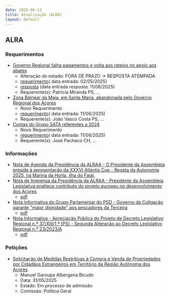 ```yaml
---
date: 2025-06-12
title: Atualização (ALRA)
layout: default
---
```

## ALRA

### Requerimentos

* [Governo Regional falha pagamentos e volta aos rateios no apoio aos abates](http://base.alra.pt:82/4DACTION/w_pesquisa_registo/4/8816)
  * Alteração do estado: FORA DE PRAZO → RESPOSTA ATEMPADA
  * [requerimento](http://base.alra.pt:82/Doc_Req/XIIIreque343.pdf)( data entrada: 02/05/2025)
  * [resposta](http://base.alra.pt:82/Doc_Req/XIIIrequeresp343.pdf) (data entrada resposta: 11/06/2025)
  * Requerente(s): Patrícia Miranda PS, ...
* [Zona Balnear da Maia, em Santa Maria, abandonada pelo Governo Regional dos Açores](http://base.alra.pt:82/4DACTION/w_pesquisa_registo/4/8850)
  * Novo Requerimento
  * [requerimento](http://base.alra.pt:82/Doc_Req/XIIIreque360.pdf)( data entrada: 11/06/2025)
  * Requerente(s): João Vasco Costa PS, ...
* [Contas do Grupo SATA referentes a 2024](http://base.alra.pt:82/4DACTION/w_pesquisa_registo/4/8851)
  * Novo Requerimento
  * [requerimento](http://base.alra.pt:82/Doc_Req/XIIIreque361.pdf)( data entrada: 11/06/2025)
  * Requerente(s): José Pacheco CH, ...

### Informações

* [Nota de Agenda da Presidência da ALRAA - O Presidente da Assembleia preside à apresentação da XXXVI Atlantis Cup - Regata da Autonomia 2025, na Marina da Horta, ilha do Faial.](http://base.alra.pt:82/4DACTION/w_pesquisa_registo/8/21769)
* [Nota de Imprensa da Presidência da ALRAA - Presidente da Assembleia Legislativa enaltece contributo do projeto europeu no desenvolvimento dos Açores](http://base.alra.pt:82/4DACTION/w_pesquisa_registo/8/21770)
  * [pdf](http://base.alra.pt:82/Doc_Noticias/NI21770.pdf)
* [Nota Informativa do Grupo Parlamentar do PSD - Governo da Coligação garante "maior dignidade" aos pescadores da Terceira](http://base.alra.pt:82/4DACTION/w_pesquisa_registo/8/21771)
  * [pdf](http://base.alra.pt:82/Doc_Noticias/NI21771.pdf)
* [Nota Informativa - Apreciação Pública do Projeto de Decreto Legislativo Regional n.º 37/XIII/1.ª (PS) - Segunda Alteração ao Decreto Legislativo Regional n.º 23/2023/A](http://base.alra.pt:82/4DACTION/w_pesquisa_registo/8/21772)
  * [pdf](http://base.alra.pt:82/Doc_Noticias/NI21772.pdf)

### Petições

* [Solicitação de Medidas Restritivas à Compra e Venda de Propriedades por Cidadãos Estrangeiros em Território da Região Autónoma dos Açores](http://base.alra.pt:82/4DACTION/w_pesquisa_registo/6/1027)
  * Manuel Garoupa Albergaria Bicudo
  * Data: 31/05/2025
  * Estado: Em processo de admissão
  * Comissão: Política Geral
